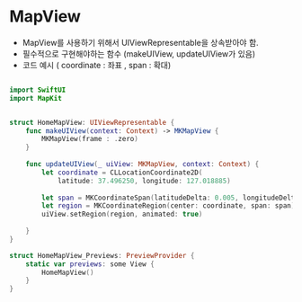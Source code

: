 # MapView

- MapView를 사용하기 위해서 UIViewRepresentable을 상속받아야 함.
- 필수적으로 구현해야하는 함수 (makeUIView, updateUIView가 있음)
- 코드 예시 ( coordinate : 좌표 , span : 확대)

```swift

import SwiftUI
import MapKit


struct HomeMapView: UIViewRepresentable {
    func makeUIView(context: Context) -> MKMapView {
        MKMapView(frame : .zero)
    }
    
    func updateUIView(_ uiView: MKMapView, context: Context) {
        let coordinate = CLLocationCoordinate2D(
            latitude: 37.496250, longitude: 127.018885)
        
        let span = MKCoordinateSpan(latitudeDelta: 0.005, longitudeDelta: 0.005)
        let region = MKCoordinateRegion(center: coordinate, span: span)
        uiView.setRegion(region, animated: true)
        
    }
}

struct HomeMapView_Previews: PreviewProvider {
    static var previews: some View {
        HomeMapView()
    }
}

```
